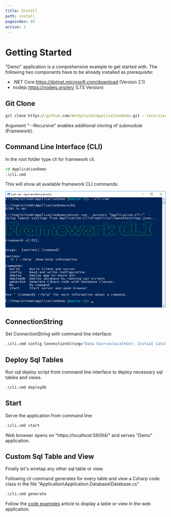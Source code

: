 ```yaml
---
title: Install
path: install
pageindex: 05
active: 1
--- 
```


# Getting Started

"Demo" application is a comprehensive example to get started with. The following two components have to be already installed as prerequisite:

* .NET Core https://dotnet.microsoft.com/download (Version 2.1)
* nodejs https://nodejs.org/en/ (LTS Version)

## Git Clone
```cmd
git clone https://github.com/WorkplaceX/ApplicationDemo.git --recursive
```
Argument "--Recursive" enables additional cloning of submodule (Framework).

## Command Line Interface (CLI)
In the root folder type cli for framework cli.
```cmd
cd ApplicationDemo
.\cli.cmd
```
This will show all available framework CLI commands:

![Cli](Doc/Cli.png)

## ConnectionString
Set ConnectionString with command line interface:
```cmd
.\cli.cmd config ConnectionString="Data Source=localhost; Initial Catalog=Application; Integrated Security=True;"
```

## Deploy Sql Tables
Run sql deploy script from command line interface to deploy necessary sql tables and views.
```cmd
.\cli.cmd deployDb
```

## Start
Serve the application from command line:
```cmd
.\cli.cmd start
```

Web browser opens on "https://localhost:56094/" and serves "Demo" application.

## Custom Sql Table and View

Finally let's wiretap any other sql table or view.

Following cli command generates for every table and view a Csharp code class in the file "Application\Application.Database\Database.cs"

```cmd
.\cli.cmd generate
```

Follow the [code examples](code) article to display a table or view in the web application.
